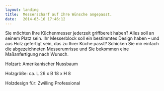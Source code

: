 ```yaml
---
layout: landing
title:  Messerscharf auf Ihre Wünsche angepasst.
date:   2014-03-16 17:46:12
---
```


Sie möchten Ihre Küchenmesser jederzeit griffbereit haben? Alles soll an seinem Platz sein. Ihr Messerblock soll ein bestimmtes Design haben – und aus Holz gefertigt sein, das zu Ihrer Küche passt? Schicken Sie mir einfach die abgezeichneten Messerumrisse und Sie bekommen eine Maßanfertigung nach Wunsch.

Holzart: Amerikanischer Nussbaum

Holzgröße: ca. L 26 x B 18 x H 8

Holzdesign für: Zwilling Professional